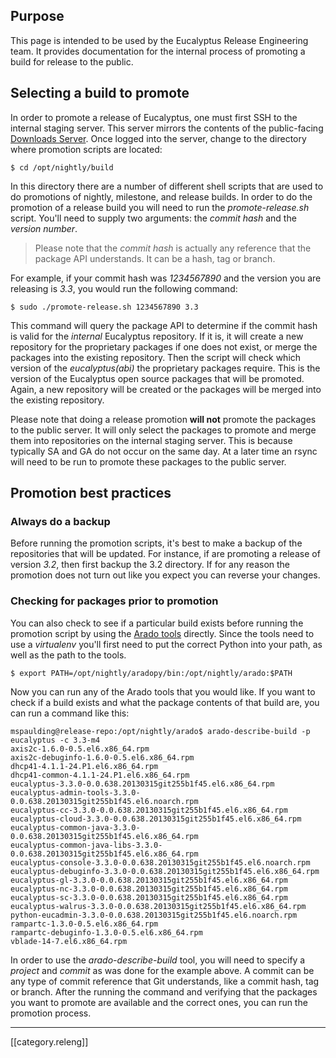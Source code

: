 Purpose
-------

This page is intended to be used by the Eucalyptus Release Engineering team. It provides documentation for the internal process of promoting a build for release to the public.

Selecting a build to promote
----------------------------

In order to promote a release of Eucalyptus, one must first SSH to the internal staging server. This server mirrors the contents of the public-facing [Downloads Server](http://downloads.eucalyptus.com). Once logged into the server, change to the directory where promotion scripts are located:

    $ cd /opt/nightly/build

In this directory there are a number of different shell scripts that are used to do promotions of nightly, milestone, and release builds. In order to do the promotion of a release build you will need to run the _promote-release.sh_ script. You'll need to supply two arguments: the _commit hash_ and the _version number_.

> Please note that the _commit hash_ is actually any reference that the package API understands. It can be a hash, tag or branch.

For example, if your commit hash was _1234567890_ and the version you are releasing is _3.3_, you would run the following command:

    $ sudo ./promote-release.sh 1234567890 3.3

This command will query the package API to determine if the commit hash is valid for the _internal_ Eucalyptus repository. If it is, it will create a new repository for the proprietary packages if one does not exist, or merge the packages into the existing repository. Then the script will check which version of the _eucalyptus(abi)_ the proprietary packages require. This is the version of the Eucalyptus open source packages that will be promoted. Again, a new repository will be created or the packages will be merged into the existing repository.

Please note that doing a release promotion **will not** promote the packages to the public server. It will only select the packages to promote and merge them into repositories on the internal staging server. This is because typically SA and GA do not occur on the same day. At a later time an rsync will need to be run to promote these packages to the public server.

Promotion best practices
------------------------

### Always do a backup

Before running the promotion scripts, it's best to make a backup of the repositories that will be updated. For instance, if are promoting a release of version _3.2_, then first backup the 3.2 directory. If for any reason the promotion does not turn out like you expect you can reverse your changes.

### Checking for packages prior to promotion

You can also check to see if a particular build exists before running the promotion script by using the [Arado tools](https://github.com/mspaulding06/arado) directly. Since the tools need to use a _virtualenv_ you'll first need to put the correct Python into your path, as well as the path to the tools.

    $ export PATH=/opt/nightly/aradopy/bin:/opt/nightly/arado:$PATH

Now you can run any of the Arado tools that you would like. If you want to check if a build exists and what the package contents of that build are, you can run a command like this:

    mspaulding@release-repo:/opt/nightly/arado$ arado-describe-build -p eucalyptus -c 3.3-m4
    axis2c-1.6.0-0.5.el6.x86_64.rpm
    axis2c-debuginfo-1.6.0-0.5.el6.x86_64.rpm
    dhcp41-4.1.1-24.P1.el6.x86_64.rpm
    dhcp41-common-4.1.1-24.P1.el6.x86_64.rpm
    eucalyptus-3.3.0-0.0.638.20130315git255b1f45.el6.x86_64.rpm
    eucalyptus-admin-tools-3.3.0-0.0.638.20130315git255b1f45.el6.noarch.rpm
    eucalyptus-cc-3.3.0-0.0.638.20130315git255b1f45.el6.x86_64.rpm
    eucalyptus-cloud-3.3.0-0.0.638.20130315git255b1f45.el6.x86_64.rpm
    eucalyptus-common-java-3.3.0-0.0.638.20130315git255b1f45.el6.x86_64.rpm
    eucalyptus-common-java-libs-3.3.0-0.0.638.20130315git255b1f45.el6.x86_64.rpm
    eucalyptus-console-3.3.0-0.0.638.20130315git255b1f45.el6.noarch.rpm
    eucalyptus-debuginfo-3.3.0-0.0.638.20130315git255b1f45.el6.x86_64.rpm
    eucalyptus-gl-3.3.0-0.0.638.20130315git255b1f45.el6.x86_64.rpm
    eucalyptus-nc-3.3.0-0.0.638.20130315git255b1f45.el6.x86_64.rpm
    eucalyptus-sc-3.3.0-0.0.638.20130315git255b1f45.el6.x86_64.rpm
    eucalyptus-walrus-3.3.0-0.0.638.20130315git255b1f45.el6.x86_64.rpm
    python-eucadmin-3.3.0-0.0.638.20130315git255b1f45.el6.noarch.rpm
    rampartc-1.3.0-0.5.el6.x86_64.rpm
    rampartc-debuginfo-1.3.0-0.5.el6.x86_64.rpm
    vblade-14-7.el6.x86_64.rpm

In order to use the _arado-describe-build_ tool, you will need to specify a _project_ and _commit_ as was done for the example above. A commit can be any type of commit reference that Git understands, like a commit hash, tag or branch. After the running the command and verifying that the packages you want to promote are available and the correct ones, you can run the promotion process.

*****

[[category.releng]]